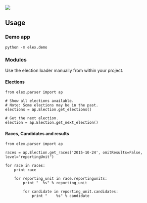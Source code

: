 ![](https://cloud.githubusercontent.com/assets/109988/10567244/25ec282e-75cc-11e5-9d9a-fdeba61828a6.png)

## Usage
### Demo app
```
python -m elex.demo
```

### Modules
Use the election loader manually from within your project.

#### Elections
```
from elex.parser import ap

# Show all elections available.
# Note: Some elections may be in the past.
elections = ap.Election.get_elections()

# Get the next election.
election = ap.Election.get_next_election()
```

#### Races, Candidates and results
```
from elex.parser import ap

races = ap.Election.get_races('2015-10-24', omitResults=False, level="reportingUnit")

for race in races:
    print race

    for reporting_unit in race.reportingunits:
        print "  %s" % reporting_unit

        for candidate in reporting_unit.candidates:
            print "    %s" % candidate
```